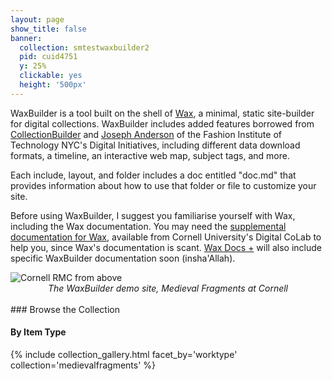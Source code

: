 ```yaml
---
layout: page
show_title: false
banner:
  collection: smtestwaxbuilder2
  pid: cuid4751
  y: 25%
  clickable: yes
  height: '500px'
---
```

WaxBuilder is a tool built on the shell of [Wax](https://minicomp.github.io/wax/), a minimal, static site-builder for digital collections. WaxBuilder includes added features borrowed from [CollectionBuilder](https://collectionbuilder.github.io) and [Joseph Anderson](https://github.com/fitnycdigitalinitiatives) of the Fashion Institute of Technology NYC's Digital Initiatives, including different data download formats, a timeline, an interactive web map, subject tags, and more.

Each include, layout, and folder includes a doc entitled "doc.md" that provides information about how to use that folder or file to customize your site.

Before using WaxBuilder, I suggest you familiarise yourself with Wax, including the Wax documentation. You may need the [supplemental documentation for Wax](https://kam535.github.io/wax-documentation/), available from Cornell University's Digital CoLab to help you, since Wax's documentation is scant. [Wax Docs +](https://kam535.github.io/wax-documentation/) will also include specific WaxBuilder documentation soon (insha'Allah).

<img src="https://kam535.github.io/waxbuilder/img/medievalfragments.png" class="center" alt="Cornell RMC from above">
<div style="text-align:center">
<em>The WaxBuilder demo site, Medieval Fragments at Cornell</em>
</div>

<br> 
### Browse the Collection

#### By Item Type
{% include collection_gallery.html facet_by='worktype' collection='medievalfragments' %}
